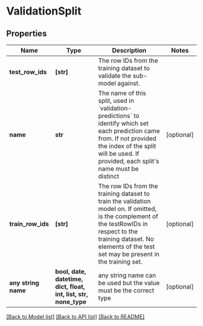 # ValidationSplit


## Properties
Name | Type | Description | Notes
------------ | ------------- | ------------- | -------------
**test_row_ids** | **[str]** | The row IDs from the training dataset to validate the sub-model against. | 
**name** | **str** | The name of this split, used in &#x60;validation-predictions&#x60; to identify which set each prediction came from. If not provided the index of the split will be used. If provided, each split&#39;s name must be distinct  | [optional] 
**train_row_ids** | **[str]** | The row IDs from the training dataset to train the validation model on.  If omitted, is the complement of the testRowIDs in respect to the training dataset.  No elements of the test set may be present in the training set.  | [optional] 
**any string name** | **bool, date, datetime, dict, float, int, list, str, none_type** | any string name can be used but the value must be the correct type | [optional]

[[Back to Model list]](../README.md#documentation-for-models) [[Back to API list]](../README.md#documentation-for-api-endpoints) [[Back to README]](../README.md)


